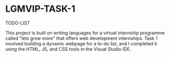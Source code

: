 # LGMVIP-TASK-1
TODO-LIST

This project is built on writing languages for a virtual internship programme called "lets grow more" that offers web development internships.
Task 1 involved building a dynamic webpage for a to-do list, and I completed it using the HTML, JS, and CSS tools in the Visual Studio IDE.
